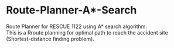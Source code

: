 # Route-Planner-A*-Search

Route Planner for RESCUE 1122 using A* search algorithm.  
This is a Rroute planning for optimal path to reach the accident site (Shortest-distance finding problem). 
